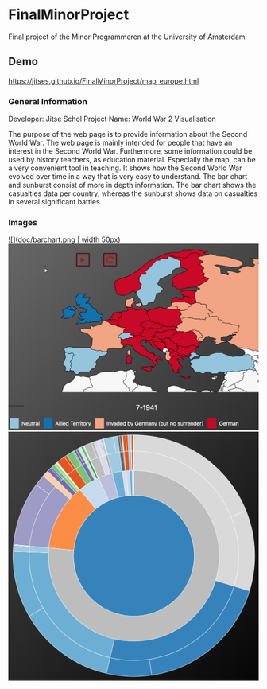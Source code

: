 # FinalMinorProject
Final project of the Minor Programmeren at the University of Amsterdam

## Demo
https://jitses.github.io/FinalMinorProject/map_europe.html

### General Information
Developer: Jitse Schol
Project Name: World War 2 Visualisation

The purpose of the web page is to provide information about the Second World War. The web page is mainly intended for people that have an interest in the Second World War. Furthermore, some information could be used by history teachers, as education material. Especially the map, can be a very convenient tool in teaching. It shows how the Second World War evolved over time in a way that is very easy to understand. 
The bar chart and sunburst consist of more in depth information. The bar chart shows the casualties data per country, whereas the sunburst shows data on casualties in several significant battles. 

### Images
![](doc/barchart.png | width 50px)
![](doc/map.png)
![](doc/sunburst.png)
